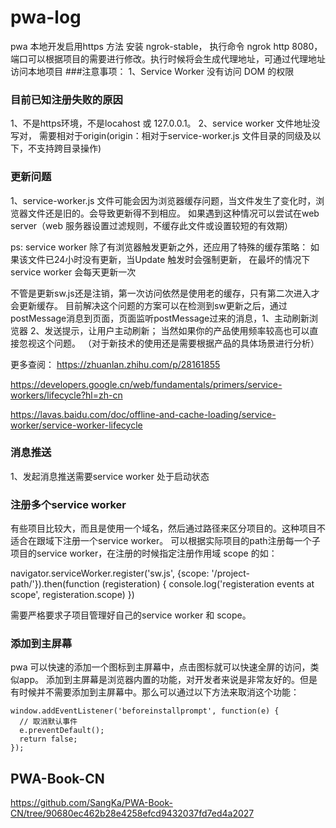 # pwa-log

pwa 本地开发启用https 方法 安装 ngrok-stable， 执行命令 ngrok http 8080， 端口可以根据项目的需要进行修改。执行时候将会生成代理地址，可通过代理地址访问本地项目
###注意事项： 
1、Service Worker 没有访问 DOM 的权限

### 目前已知注册失败的原因
1、不是https环境，不是locahost 或 127.0.0.1。
2、service worker 文件地址没写对， 需要相对于origin(origin：相对于service-worker.js 文件目录的同级及以下，不支持跨目录操作)

### 更新问题
1、service-worker.js 文件可能会因为浏览器缓存问题，当文件发生了变化时，浏览器文件还是旧的。会导致更新得不到相应。 如果遇到这种情况可以尝试在web server（web 服务器设置过滤规则，不缓存此文件或设置较短的有效期）

ps: service worker 除了有浏览器触发更新之外，还应用了特殊的缓存策略： 如果该文件已24小时没有更新，当Update 触发时会强制更新， 在最坏的情况下 service worker 会每天更新一次

不管是更新sw.js还是注销，第一次访问依然是使用老的缓存，只有第二次进入才会更新缓存。
目前解决这个问题的方案可以在检测到sw更新之后，通过postMessage消息到页面，页面监听postMessage过来的消息，1、主动刷新浏览器 2、发送提示，让用户主动刷新；
当然如果你的产品使用频率较高也可以直接忽视这个问题。
（对于新技术的使用还是需要根据产品的具体场景进行分析）

更多查阅： 
https://zhuanlan.zhihu.com/p/28161855

https://developers.google.cn/web/fundamentals/primers/service-workers/lifecycle?hl=zh-cn

https://lavas.baidu.com/doc/offline-and-cache-loading/service-worker/service-worker-lifecycle

### 消息推送
1、发起消息推送需要service worker 处于启动状态
 
### 注册多个service worker
有些项目比较大，而且是使用一个域名，然后通过路径来区分项目的。这种项目不适合在跟域下注册一个service worker。
可以根据实际项目的path注册每一个子项目的service worker，在注册的时候指定注册作用域 scope 的如：

navigator.serviceWorker.register('sw.js', {scope: '/project-path/'}).then(function (registeration) {
    console.log('registeration events at scope', registeration.scope)
})

需要严格要求子项目管理好自己的service worker 和 scope。

### 添加到主屏幕
pwa 可以快速的添加一个图标到主屏幕中，点击图标就可以快速全屏的访问，类似app。
添加到主屏幕是浏览器内置的功能，对开发者来说是非常友好的。但是有时候并不需要添加到主屏幕中。那么可以通过以下方法来取消这个功能：
```
window.addEventListener('beforeinstallprompt', function(e) {
  // 取消默认事件
  e.preventDefault();
  return false;
});
```
## PWA-Book-CN
https://github.com/SangKa/PWA-Book-CN/tree/90680ec462b28e4258efcd9432037fd7ed4a2027